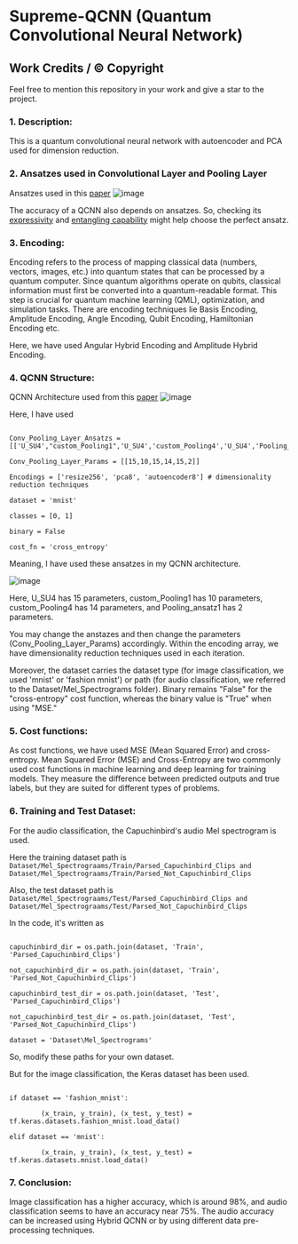 # Supreme-QCNN (Quantum Convolutional Neural Network)

## Work Credits / © Copyright

Feel free to mention this repository in your work and give a star to the project. 

### 1. Description:

This is a quantum convolutional neural network with autoencoder and PCA used for dimension reduction.

### 2. Ansatzes used in Convolutional Layer and Pooling Layer
Ansatzes used in this [paper](https://arxiv.org/abs/2108.00661)
![image](https://github.com/user-attachments/assets/ddc84a2f-4608-4715-a5f2-45a57529b28e)

The accuracy of a QCNN also depends on ansatzes. So, checking its [expressivity](https://github.com/mitul3737/Supreme-QCNN/tree/main/Expressivity) and [entangling capability](https://github.com/mitul3737/Supreme-QCNN/tree/main/Entangling_Capability) might help choose the perfect ansatz.


### 3. Encoding: 


Encoding refers to the process of mapping classical data (numbers, vectors, images, etc.) into quantum states that can be processed by a quantum computer. Since quantum algorithms operate on qubits, classical information must first be converted into a quantum-readable format. 
This step is crucial for quantum machine learning (QML), optimization, and simulation tasks. There are encoding techniques lie Basis Encoding, Amplitude Encoding, Angle Encoding, Qubit Encoding, Hamiltonian Encoding etc.

Here, we have used Angular Hybrid Encoding and Amplitude Hybrid Encoding.

### 4. QCNN Structure:
QCNN Architecture used from this [paper](https://arxiv.org/abs/2108.00661)
![image](https://github.com/user-attachments/assets/0e59a17f-4985-40f4-b394-4d0b0799ba22)


Here, I have used 

```

Conv_Pooling_Layer_Ansatzs = [['U_SU4',"custom_Pooling1",'U_SU4','custom_Pooling4','U_SU4','Pooling_ansatz1']]

Conv_Pooling_Layer_Params = [[15,10,15,14,15,2]]

Encodings = ['resize256', 'pca8', 'autoencoder8'] # dimensionality reduction techniques

dataset = 'mnist'

classes = [0, 1]

binary = False

cost_fn = 'cross_entropy'

```

Meaning, I have used these ansatzes in my QCNN architecture.

![image](https://github.com/user-attachments/assets/b7f6c42b-cbb8-401c-b4df-2c5ea7ba19dc)

Here, U_SU4 has 15 parameters, custom_Pooling1 has 10 parameters, custom_Pooling4 has 14 parameters, and Pooling_ansatz1 has 2 parameters.

You may change the anstazes and then change the parameters (Conv_Pooling_Layer_Params) accordingly. Within the encoding array, we have dimensionality reduction techniques used in each iteration. 

Moreover, the dataset carries the dataset type (for image classification, we used 'mnist' or 'fashion mnist') or path (for audio classification, we referred to the Dataset/Mel_Spectrograms folder). Binary remains "False" for the "cross-entropy" cost function, whereas the binary value is "True" when using "MSE."
### 5. Cost functions: 

As cost functions, we have used MSE (Mean Squared Error) and cross-entropy. Mean Squared Error (MSE) and Cross-Entropy are two commonly used cost functions in machine learning and deep learning for training models. 
They measure the difference between predicted outputs and true labels, but they are suited for different types of problems.

### 6. Training and Test Dataset:

For the audio classification, the Capuchinbird's audio Mel spectrogram is used. 

Here the training dataset path is ```Dataset/Mel_Spectrograams/Train/Parsed_Capuchinbird_Clips and Dataset/Mel_Spectrograams/Train/Parsed_Not_Capuchinbird_Clips```

Also, the test dataset path is ```Dataset/Mel_Spectrograams/Test/Parsed_Capuchinbird_Clips and Dataset/Mel_Spectrograams/Test/Parsed_Not_Capuchinbird_Clips```

In the code, it's written as

```

capuchinbird_dir = os.path.join(dataset, 'Train', 'Parsed_Capuchinbird_Clips')

not_capuchinbird_dir = os.path.join(dataset, 'Train', 'Parsed_Not_Capuchinbird_Clips')

capuchinbird_test_dir = os.path.join(dataset, 'Test', 'Parsed_Capuchinbird_Clips')

not_capuchinbird_test_dir = os.path.join(dataset, 'Test', 'Parsed_Not_Capuchinbird_Clips')

dataset = 'Dataset\Mel_Spectrograms'

```

So, modify these paths for your own dataset.

But for the image classification, the Keras dataset has been used.

```

if dataset == 'fashion_mnist':

        (x_train, y_train), (x_test, y_test) = tf.keras.datasets.fashion_mnist.load_data()

elif dataset == 'mnist':

        (x_train, y_train), (x_test, y_test) = tf.keras.datasets.mnist.load_data()

```

### 7. Conclusion: 
Image classification has a higher accuracy, which is around 98%, and audio classification seems to have an accuracy near 75%. The audio accuracy can be increased using Hybrid QCNN or by using different data pre-processing techniques.



